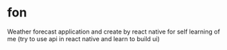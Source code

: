 # fon
Weather forecast application and create by react native for self learning of me (try to use api in react native and learn to build ui) 
